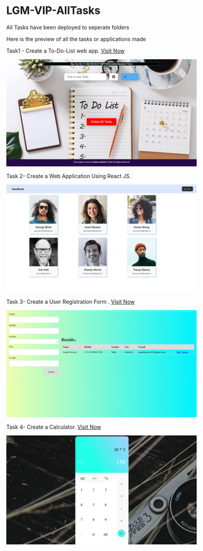 # LGM-VIP-AllTasks

All Tasks have been deployed to seperate folders

Here is the preview of all the tasks or applications made

Task1 - Create a To-Do-List web app. [Visit Now](https://anand-3399.github.io/LGM-WEB-AllTasks/Task1%20To-Do-List/)

![1665458953917](Task1%20To-Do-List/image/README/1665458953917.png)

Task 2- Create a Web Application Using React JS.

![1665458953917](Task2%20ReactApp/image/README/1665915770934.png)

Task 3- Create a User Registration Form . [Visit Now](https://anand-3399.github.io/LGM-WEB-AllTasks/Task3%20RegistrationForm/)

![1665458953917](Task3%20RegistrationForm/image/readme/1665915554171.png)

Task 4- Create a Calculator. [Visit Now](https://anand-3399.github.io/LGM-WEB-AllTasks/Task4%20Calculator/)

![1665458953917](Task4%20Calculator/image/README/1665460617291.png)
